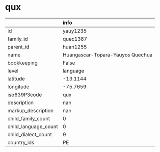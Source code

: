 # qux
|                      | info                             |
|:---------------------|:---------------------------------|
| id                   | yauy1235                         |
| family_id            | quec1387                         |
| parent_id            | huan1255                         |
| name                 | Huangascar-Topara-Yauyos Quechua |
| bookkeeping          | False                            |
| level                | language                         |
| latitude             | -13.1144                         |
| longitude            | -75.7659                         |
| iso639P3code         | qux                              |
| description          | nan                              |
| markup_description   | nan                              |
| child_family_count   | 0                                |
| child_language_count | 0                                |
| child_dialect_count  | 9                                |
| country_ids          | PE                               |